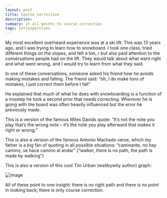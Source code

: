 ```yaml
---
layout: post
title: Course correction
description: 
summary: it all points to course correction
tags: introspections
---
```


My most excellent overheard experience was at a ski lift. This was 13 years ago, and I was trying to learn how to snowboard. I took one class, tried different things on the slopes, and felt a ton, r but also paid attention to the conversations people had on the lift. They would talk about what went right and what went wrong, and I would try to learn from what they said.

In one of these conversations, someone asked his friend how he avoids making mistakes and falling. The friend said: “oh, I do make tons of mistakes, I just correct them before I fall”

He explained that much of what he does with snowboarding is a function of a misstep he took a second prior that needs correcting. Wherever he is going with the board was often heavily influenced but the error he previously made.  

This is a version of the famous Miles Davids quote: “It’s not the note you play that’s the wrong note – it’s the note you play afterward that makes it right or wrong.” 

This is also a version of the famous Antonio Machado verse, which my father is a big fan of quoting in all possible situations: “caminante, no hay camino, se hace camino al andar” (“walker, there is no path, the path is made by walking”)


This is also a version of this cool Tim Urban (waitbywhy author) graph:

![image](https://user-images.githubusercontent.com/544985/208748119-8c4bc02a-fe73-4261-a111-34419ecbe52e.png)


All of these point to one insight: there is no right path and there is no point in looking back; there is only course correction.

